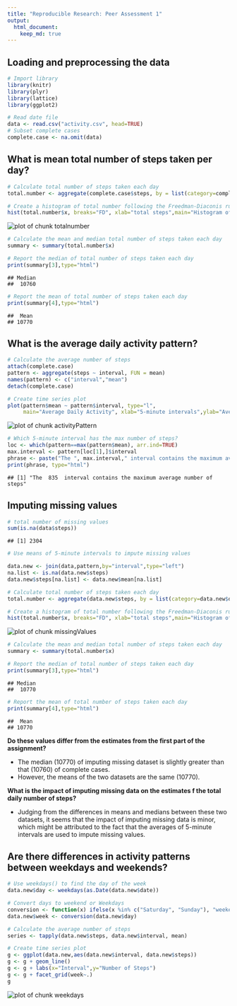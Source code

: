 ```yaml
---
title: "Reproducible Research: Peer Assessment 1"
output: 
  html_document:
    keep_md: true
---
```


## Loading and preprocessing the data

```r
# Import library
library(knitr)
library(plyr)
library(lattice)
library(ggplot2)

# Read date file
data <- read.csv("activity.csv", head=TRUE)
# Subset complete cases
complete.case <- na.omit(data)
```


## What is mean total number of steps taken per day?

```r
# Calculate total number of steps taken each day
total.number <- aggregate(complete.case$steps, by = list(category=complete.case$date), FUN = sum)

# Create a histogram of total number following the Freedman-Diaconis rule to determine breaks
hist(total.number$x, breaks="FD", xlab="total steps",main="Histogram of Total Steps")
```

![plot of chunk totalnumber](figure/totalnumber-1.png) 

```r
# Calculate the mean and median total number of steps taken each day
summary <- summary(total.number$x)

# Report the median of total number of steps taken each day
print(summary[3],type="html")
```

```
## Median 
##  10760
```

```r
# Report the mean of total number of steps taken each day
print(summary[4],type="html")
```

```
##  Mean 
## 10770
```

## What is the average daily activity pattern?

```r
# Calculate the average number of steps 
attach(complete.case)
pattern <- aggregate(steps ~ interval, FUN = mean)
names(pattern) <- c("interval","mean")
detach(complete.case)

# Create time series plot 
plot(pattern$mean ~ pattern$interval, type="l", 
     main="Average Daily Activity", xlab="5-minute intervals",ylab="Average Steps")
```

![plot of chunk activityPattern](figure/activityPattern-1.png) 

```r
# Which 5-minute interval has the max number of steps? 
loc <- which(pattern==max(pattern$mean), arr.ind=TRUE)
max.interval <- pattern[loc[1],]$interval
phrase <- paste("The ", max.interval," interval contains the maximum average number of steps")
print(phrase, type="html")
```

```
## [1] "The  835  interval contains the maximum average number of steps"
```

## Imputing missing values

```r
# total number of missing values
sum(is.na(data$steps))
```

```
## [1] 2304
```

```r
# Use means of 5-minute intervals to impute missing values

data.new <- join(data,pattern,by="interval",type="left")
na.list <- is.na(data.new$steps)
data.new$steps[na.list] <- data.new$mean[na.list]

# Calculate total number of steps taken each day
total.number <- aggregate(data.new$steps, by = list(category=data.new$date), FUN = sum)

# Create a histogram of total number following the Freedman-Diaconis rule to determine breaks
hist(total.number$x, breaks="FD", xlab="total steps",main="Histogram of Total Steps")
```

![plot of chunk missingValues](figure/missingValues-1.png) 

```r
# Calculate the mean and median total number of steps taken each day
summary <- summary(total.number$x)

# Report the median of total number of steps taken each day
print(summary[3],type="html")
```

```
## Median 
##  10770
```

```r
# Report the mean of total number of steps taken each day
print(summary[4],type="html")
```

```
##  Mean 
## 10770
```
**Do these values differ from the estimates from the first part of the assignment?**
- The median (10770) of imputing missing dataset is slightly greater than that (10760) of complete cases.
- However, the means of the two datasets are the same (10770). 

**What is the impact of imputing missing data on the estimates f the total daily number of steps?**
- Judging from the differences in means and medians between these two datasets, it seems that the impact of imputing missing data is minor, which might be attributed to the fact that the averages of 5-minute intervals are used to impute missing values. 


## Are there differences in activity patterns between weekdays and weekends?

```r
# Use weekdays() to find the day of the week
data.new$day <- weekdays(as.Date(data.new$date))

# Convert days to weekend or Weekdays
conversion <- function(x) ifelse(x %in% c("Saturday", "Sunday"), "weekend", "weekday")
data.new$week <- conversion(data.new$day)

# Calculate the average number of steps 
series <- tapply(data.new$steps, data.new$interval, mean)

# Create time series plot 
g <- ggplot(data.new,aes(data.new$interval, data.new$steps)) 
g <- g + geom_line()
g <- g + labs(x="Interval",y="Number of Steps")
g <- g + facet_grid(week~.)
g 
```

![plot of chunk weekdays](figure/weekdays-1.png) 
